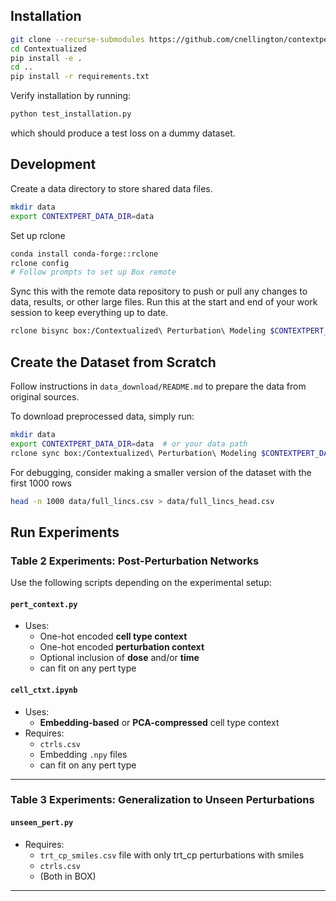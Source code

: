 ## Installation

```bash
git clone --recurse-submodules https://github.com/cnellington/contextpert.git
cd Contextualized
pip install -e .
cd ..
pip install -r requirements.txt
```

Verify installation by running:
```bash
python test_installation.py
```

which should produce a test loss on a dummy dataset.

## Development
Create a data directory to store shared data files.

```bash
mkdir data
export CONTEXTPERT_DATA_DIR=data
```

Set up rclone
```bash
conda install conda-forge::rclone
rclone config
# Follow prompts to set up Box remote
```

Sync this with the remote data repository to push or pull any changes to data, results, or other large files. 
Run this at the start and end of your work session to keep everything up to date.
```bash
rclone bisync box:/Contextualized\ Perturbation\ Modeling $CONTEXTPERT_DATA_DIR
```

## Create the Dataset from Scratch
Follow instructions in `data_download/README.md` to prepare the data from original sources.

To download preprocessed data, simply run:
```bash
mkdir data
export CONTEXTPERT_DATA_DIR=data  # or your data path
rclone sync box:/Contextualized\ Perturbation\ Modeling $CONTEXTPERT_DATA_DIR
```

For debugging, consider making a smaller version of the dataset with the first 1000 rows
```bash
head -n 1000 data/full_lincs.csv > data/full_lincs_head.csv
```

## Run Experiments

### Table 2 Experiments: Post-Perturbation Networks

Use the following scripts depending on the experimental setup:

#### `pert_context.py`

- Uses:
  - One-hot encoded **cell type context**
  - One-hot encoded **perturbation context**
  - Optional inclusion of **dose** and/or **time**
  - can fit on any pert type

#### `cell_ctxt.ipynb`

- Uses:
  - **Embedding-based** or **PCA-compressed** cell type context
- Requires:
  - `ctrls.csv`
  - Embedding `.npy` files 
  - can fit on any pert type

---

### Table 3 Experiments: Generalization to Unseen Perturbations

#### `unseen_pert.py`

- Requires:
  - `trt_cp_smiles.csv` file with only trt_cp perturbations with smiles
  - `ctrls.csv`
  - (Both in BOX)

---
